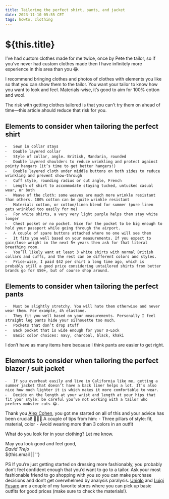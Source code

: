 ```yaml
---
title: Tailoring the perfect shirt, pants, and jacket
date: 2023-11-10 05:55 CET
tags: howto, clothing
---
```

# ${this.title}

I’ve had custom clothes made for me twice, once by Pete the tailor, so if you’ve never had custom clothes made then I have infinitely more experience in this area than you 😂.

I recommend bringing clothes and photos of clothes with elements you like so that you can show them to the tailor. You want your tailor to know how you want to look and feel. Materials-wise, it’s good to aim for 100% cotton and wool. 

The risk with getting clothes tailored is that you can't try them on ahead of time—this article ahould reduce that risk for you.

## Elements to consider when tailoring the perfect shirt
	⁃	Sewn in collar stays
	⁃	Double layered collar
	⁃	Style of collar, angle. British, Mandarin, rounded
	⁃	Double layered shoulders to reduce wrinkling and protect against pointy hangars (it’s time to get better hangers!)
	⁃	Double layered cloth under middle buttons on both sides to reduce wrinkling and prevent show-through
	⁃	Cuff style, rounding radius or cut angle, French
	⁃	Length of shirt to accommodate staying tucked, untucked casual wear, or both
	⁃	Weave of the cloth: some weaves are much more wrinkle resistant than others. 100% cotton can be quite wrinkle resistant 
	⁃	Material: cotton, or cotton/linen blend for summer (pure linen gets wrinkled too easily for me)
	⁃	For white shirts, a very very light purple helps them stay white longer
	⁃	Chest pocket or no pocket. Nice for the pocket to be big enough to hold your passport while going through the airport.
	⁃	A couple of spare buttons attached where no one will see them
	⁃	It fits you well based on your measurements. If you expect to gain/lose weight in the next 5+ years then ask for that literal breathing room.
	⁃	You’ll likely want at least 3 white shirts with normal British collars and cuffs, and the rest can be different colors and styles.
	⁃	Price-wise, I paid $42 per shirt a long time ago, which is probably still a good price considering untailored shirts from better brands go for $50+, but of course shop around.

## Elements to consider when tailoring the perfect pants
	⁃	Must be slightly stretchy. You will hate them otherwise and never wear them. For example, 4% elastane.
	⁃	They fit you well based on your measurements. Personally I feel straight leg pants hide your silhouette too much.
	⁃	Pockets that don’t drop stuff
	⁃	Back pocket that is wide enough for your U-Lock
	⁃	Basic color choices: navy, charcoal, black, khaki

I don’t have as many items here because I think pants are easier to get right.

## Elements to consider when tailoring the perfect blazer / suit jacket
	⁃	If you overheat easily and live in California like me, getting a summer jacket that doesn’t have a back liner helps a lot. It’s also nice how much lighter it is which makes it more comfortable to wear.
	⁃	Decide on the length at your wrist and length at your hips that fit your style: be careful you’ve not working with a tailor who prefers mobster cuts 😂.

Thank you [Alex Cohen](https://alexcohen.fr/), you got me started on all of this and your advice has been crucial! 🙇🏻‍♂️ A couple of tips from him:
	⁃	Three pillars of style: fit, material, color
	⁃	Avoid wearing more than 3 colors in an outfit

What do you look for in your clothing? Let me know.

May you look good and feel good,  
_David Trejo_  
${this.email || ''}

PS If you’re just getting started on dressing more fashionably, you probably don’t feel confident enough that you’d want to go to a tailor. Ask your most fashionable friend to go shopping with you so you can make purchase decisions and don’t get overwhelmed by analysis paralysis. [Uniqlo](https://uniqlo.com) and [Luigi Fusaro](https://www.luigifusaro.com/) are a couple of my favorite stores where you can pick up basic outfits for good prices (make sure to check the materials!).
